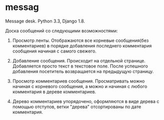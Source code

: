 # messag
Message desk. Python 3.3, Django 1.8.

Доска сообщений со следующими возможностями:

1. Просмотр ленты. Отображаются все корневые сообщения(без комментариев) в порядке добавления последнего комментария сообщения начиная с самого свежего.

2. Добавление сообщения. Происходит на отдельной странице. Добавляется просто текст в текстовое поле. После успешного добавления посетитель возвращается на предыдущую страницу.

3. Просмотр комментариев сообщения. Просматривать можно начиная с корневого сообщения, а можно и начиная с любого комментария в дереве комментариев.

4. Дерево комментариев упорядочено, оформляются в виде дерева с помощью отступов, ветки "дерева" отсортированы по дате комментария. 
